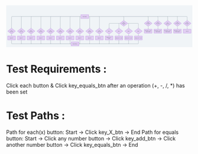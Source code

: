 ![CFG ](https://github.com/SOEN345-WINTER2024/cfg-graph-lab-yousefenein/blob/b07a4c09974b76005d0507b3c37f983f660fddc7/image.png)

# Test Requirements   : 
Click each button & Click key_equals_btn after an operation (+, -, /, *) has been set

# Test Paths : 
Path for each(x) button: Start → Click key_X_btn → End
Path for equals button: Start → Click any number button → Click key_add_btn → Click another number button → Click key_equals_btn → End
